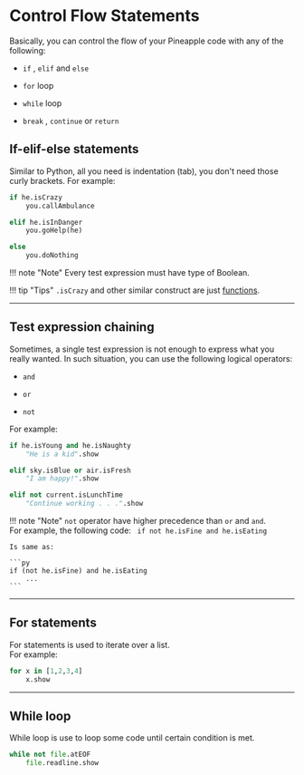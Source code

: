 # Control Flow Statements
Basically, you can control the flow of your Pineapple code with any of the following:

- `if` , `elif` and `else`

- `for` loop

- `while` loop

- `break` , `continue` or `return`

## If-elif-else statements
Similar to Python, all you need is indentation (tab), you don't need those curly brackets.
For example:
```py
if he.isCrazy
    you.callAmbulance

elif he.isInDanger
    you.goHelp(he)

else
    you.doNothing
```
!!! note "Note"
    Every test expression must have type of Boolean.

!!! tip "Tips"
    `.isCrazy` and other similar construct are just [functions](./010-BasicFunctions.md).

<hr>

## Test expression chaining
Sometimes, a single test expression is not enough to express what you really wanted.  In such situation, you can use the following logical operators:

- `and`

- `or`

- `not`

For example:

```py
if he.isYoung and he.isNaughty
    "He is a kid".show

elif sky.isBlue or air.isFresh
    "I am happy!".show

elif not current.isLunchTime
    "Continue working . . .".show
```

!!! note "Note"
    `not` operator have higher precedence than `or` and `and`.  
    For example, the following code: 
    ``` 
    if not he.isFine and he.isEating
    ```

    Is same as:

    ```py
    if (not he.isFine) and he.isEating
        ...
    ```




<hr>

## For statements

For statements is used to iterate over a list.  
For example:
```py
for x in [1,2,3,4]
    x.show
```

<hr>

## While loop

While loop is use to loop some code until certain condition is met.
```py
while not file.atEOF
    file.readline.show
```